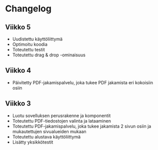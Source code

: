 # Changelog

## Viikko 5
- Uudistettu käyttöliittymä
- Optimoitu koodia
- Toteutettu testit
- Toteutettu drag & drop -ominaisuus

## Viikko 4

- Päivitetty PDF-jakamispalvelu, joka tukee PDF jakamista eri kokoisiin osiin


## Viikko 3

- Luotu sovelluksen perusrakenne ja komponentit
- Toteutettu PDF-tiedostojen valinta ja lataaminen
- Toteutettu PDF-jakamispalvelu, joka tukee jakamista 2 sivun osiin ja mukautettujen sivualueiden mukaan
- Toteutettu alustava käyttöliittymä
- Lisätty yksikkötestit